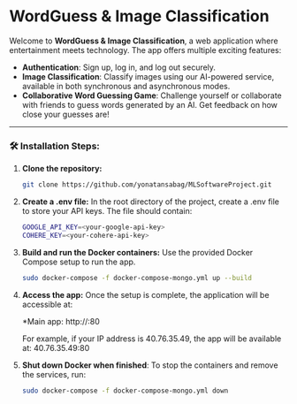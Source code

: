 # WordGuess & Image Classification

Welcome to **WordGuess & Image Classification**, a web application where entertainment meets technology. The app offers multiple exciting features:

- **Authentication**: Sign up, log in, and log out securely.
- **Image Classification**: Classify images using our AI-powered service, available in both synchronous and asynchronous modes.
- **Collaborative Word Guessing Game**: Challenge yourself or collaborate with friends to guess words generated by an AI. Get feedback on how close your guesses are!

---

### 🛠️ Installation Steps:

1. **Clone the repository:**
   ```bash
   git clone https://github.com/yonatansabag/MLSoftwareProject.git
    ```
   
2. **Create a .env file:** In the root directory of the project, create a .env file to store your API keys. The file should contain:
    ```bash
    GOOGLE_API_KEY=<your-google-api-key>
    COHERE_KEY=<your-cohere-api-key>
    ```
    
3. **Build and run the Docker containers:** Use the provided Docker Compose setup to run the app.
    ```bash
    sudo docker-compose -f docker-compose-mongo.yml up --build
    ```

4. **Access the app:** Once the setup is complete, the application will be accessible at:
   
   *Main app: http://<your-server-ip>:80
   
   For example, if your IP address is 40.76.35.49, the app will be available at: 40.76.35.49:80

6. **Shut down Docker when finished**: To stop the containers and remove the services, run:
    ```bash
    sudo docker-compose -f docker-compose-mongo.yml down
    ```

   

